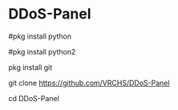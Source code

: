 # DDoS-Panel

#pkg install python

#pkg install python2

pkg install git

git clone https://github.com/VRCHS/DDoS-Panel

cd DDoS-Panel

